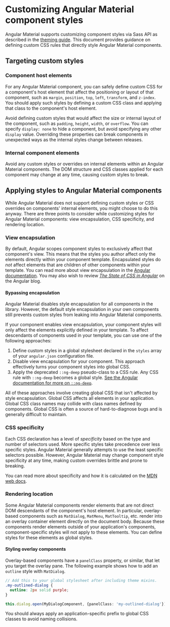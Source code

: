 # Customizing Angular Material component styles

Angular Material supports customizing component styles via Sass API as described in the [theming
guide][]. This document provides guidance on defining custom CSS rules that directly style
Angular Material components.

[theming guide]: https://material.angular.io/guide/theming

## Targeting custom styles

### Component host elements

For any Angular Material component, you can safely define custom CSS for a component's host element
that affect the positioning or layout of that component, such as `margin`, `position`, `top`,
`left`, `transform`, and `z-index`. You should apply such styles by defining a custom CSS
class and applying that class to the component's host element.

Avoid defining custom styles that would affect the size or internal layout of the component, such as
`padding`, `height`, `width`, or `overflow`. You can specify `display: none` to hide a component,
but avoid specifying any other `display` value. Overriding these properties can break components
in unexpected ways as the internal styles change between releases.

### Internal component elements

Avoid any custom styles or overrides on internal elements within an Angular Material components.
The DOM structure and CSS classes applied for each component may change at any time, causing custom
styles to break.

## Applying styles to Angular Material components

While Angular Material does not support defining custom styles or CSS overrides on components'
internal elements, you might choose to do this anyway. There are three points to consider while
customizing styles for Angular Material components: view encapsulation, CSS specificity, and
rendering location.

### View encapsulation

By default, Angular scopes component styles to exclusively affect that component's view. This means
that the styles you author affect only the elements directly within your component template.
Encapsulated styles do *not* affect elements that are children of other components within your
template. You can read more about view encapsulation in the
[Angular documentation](https://angular.io/guide/component-styles#view-encapsulation). You may
also wish to review
[_The State of CSS in Angular_](https://blog.angular.io/the-state-of-css-in-angular-4a52d4bd2700)
on the Angular blog.

#### Bypassing encapsulation

Angular Material disables style encapsulation for all components in the library. However, the
default style encapsulation in your own components still prevents custom styles from leaking into
Angular Material components.

If your component enables view encapsulation, your component styles will only
affect the elements explicitly defined in your template. To affect descendants of components used
in your template, you can use one of the following approaches:

1. Define custom styles in a global stylesheet declared in the `styles` array of your `angular.json`
configuration file.
2. Disable view encapsulation for your component. This approach effectively turns your component
styles into global CSS.
3. Apply the deprecated `::ng-deep` pseudo-class to a CSS rule. Any CSS rule with `::ng-deep`
becomes a global style. [See the Angular documentation for more on `::ng-deep`][ng-deep].

All of these approaches involve creating global CSS that isn't affected by style encapsulation.
Global CSS affects all elements in your application. Global CSS class names may collide with class
names defined by components. Global CSS is often a source of hard-to-diagnose bugs and is generally
difficult to maintain.

[ng-deep]: https://angular.io/guide/component-styles#deprecated-deep--and-ng-deep

### CSS specificity

Each CSS declaration has a level of *specificity* based on the type and number of selectors used.
More specific styles take precedence over less specific styles. Angular Material generally attempts
to use the least specific selectors possible. However, Angular Material may change component style
specificity at any time, making custom overrides brittle and prone to breaking.

You can read more about specificity and how it is calculated on the
[MDN web docs](https://developer.mozilla.org/en-US/docs/Web/CSS/Specificity).

### Rendering location

Some Angular Material components render elements that are not direct DOM descendants of the
component's host element. In particular, overlay-based components such as `MatDialog`, `MatMenu`,
`MatTooltip`, etc. render into an overlay container element directly on the document body. Because
these components render elements outside of your application's components, component-specific styles
will not apply to these elements. You can define styles for these elements as global styles.

#### Styling overlay components

Overlay-based components have a `panelClass` property, or similar, that let you target the
overlay pane. The following example shows how to add an `outline` style with `MatDialog`.

```scss
// Add this to your global stylesheet after including theme mixins.
.my-outlined-dialog {
  outline: 2px solid purple;
}
```

```ts
this.dialog.open(MyDialogComponent, {panelClass: 'my-outlined-dialog'})
```

You should always apply an application-specific prefix to global CSS classes to avoid naming
collisions.

